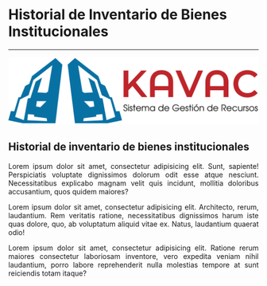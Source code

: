 # Historial de Inventario de Bienes Institucionales 
***************************************************
<div style="text-align: justify;">

![Screenshot](img/logokavac.png#imagen)

## Historial de inventario de bienes institucionales 

Lorem ipsum dolor sit amet, consectetur adipisicing elit. Sunt, sapiente! Perspiciatis voluptate dignissimos dolorum odit esse atque nesciunt. Necessitatibus explicabo magnam velit quis incidunt, mollitia doloribus accusantium, quos quidem maiores?

Lorem ipsum dolor sit amet, consectetur adipisicing elit. Architecto, rerum, laudantium. Rem veritatis ratione, necessitatibus dignissimos harum iste quas dolore, quo, ab voluptatum aliquid vitae ex. Natus, laudantium quaerat odio!

Lorem ipsum dolor sit amet, consectetur adipisicing elit. Ratione rerum maiores consectetur laboriosam inventore, vero expedita veniam nihil laudantium, porro labore reprehenderit nulla molestias tempore at sunt reiciendis totam itaque?

</div>























   